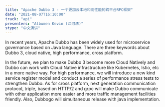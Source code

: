 ```yaml
---
title: "Apache Dubbo 3 - 一个更加云本地和高性能的跨平台RPC框架"
date: "2021-08-07T16:10:00" 
track: "api"
presenters: "Albumen Kevin (江河清)"
stype: "中文演讲"
---
```

In recent years, Apache Dubbo has been widely used for microservice governance based on Java language. There are three keywords about Dubbo 3, cloud native, high performance, cross platform.
 

 In the future, we plan to make Dubbo 3 become more Cloud Natively and Dubbo can work with Cloud Native infrastructure like Kubernetes, Istio, etc in a more native way. 
 For high performance, we will introduce a new kind service register model and conduct a series of performance stress tests to strengthen Dubbo.
 As for cross platform, next generation communication protocol, triple, based on HTTP/2 and grpc will make Dubbo communicate with other application more easier and more traffic management facilities friendly. Also, Dubbogo will simultaneous release with java implementation.